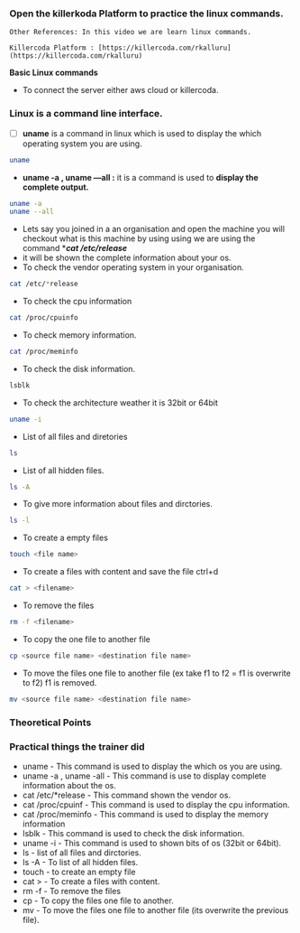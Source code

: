 ### Open the killerkoda Platform to practice the linux commands.
```
Other References: In this video we are learn linux commands.

Killercoda Platform : [https://killercoda.com/rkalluru](https://killercoda.com/rkalluru)
```

**Basic Linux commands**

* To connect the server either aws cloud or killercoda.

### Linux is a command line interface.

- [ ]  **uname** is a command in linux which is used to display the which operating system you are using.

```bash
uname
```

- **uname -a , uname —all :** it is a command is used to ****display the complete output**.**

```bash
uname -a
uname --all
```

- Lets say you joined in a an organisation and open the machine you will checkout what is this machine by using using we are using the command ****cat /etc/*release****
- it will be shown the complete information about your os.
- To check the vendor operating system in your organisation.

```bash
cat /etc/*release
```

- To check the cpu information

```bash
cat /proc/cpuinfo
```

- To check memory information.

```bash
cat /proc/meminfo
```

- To check the disk information.

```bash
lsblk
```

- To check the architecture weather it is 32bit or 64bit

```bash
uname -i
```

- List of all files and diretories

```bash
ls
```

- List of all hidden files.

```bash
ls -A
```

- To give more information about files and dirctories.

```bash
ls -l
```

- To create a empty files

```bash
touch <file name>
```

- To create a files with content and save the file ctrl+d

```bash
cat > <filename>
```

- To remove the files

```bash
rm -f <filename>
```

- To copy the one file to another file

```bash
cp <source file name> <destination file name>
```

- To move the files one file to another file (ex take f1 to f2 = f1 is overwrite to f2) f1 is removed.

```bash
mv <source file name> <destination file name>
```

### Theoretical Points

### Practical things the trainer did

- uname - This command is used to display the which os you are using.
- uname -a , uname -all - This command is use to display complete information about the os.
- cat /etc/*release - This command shown the vendor os.
- cat /proc/cpuinf - This command is used to display the cpu information.
- cat /proc/meminfo - This command is used to display the memory information
- lsblk - This command is used to check the disk information.
- uname -i - This command is used to shown bits of os (32bit or 64bit).
- ls - list of all files and dirctories.
- ls -A - To list of all hidden files.
- touch - to create an empty file
- cat > <file name> - To create a files with content.
- rm -f  <file name> - To remove the files
- cp <source file> <destination file> - To copy the files one file to another.
- mv <source file> <destination file> - To move the files one file to another file (its overwrite the previous file).